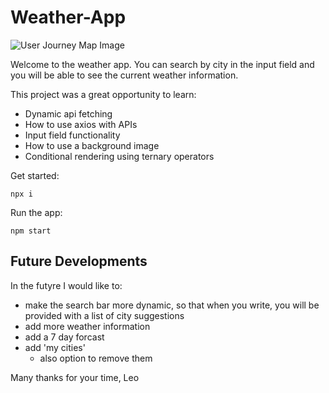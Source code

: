 # Weather-App

![User Journey Map Image](/weather-app/src/assets/CoverImage.jpg)

Welcome to the weather app. You can search by city in the input field and you will be able to see the current weather information. 

This project was a great opportunity to learn:
- Dynamic api fetching
- How to use axios with APIs
- Input field functionality
- How to use a background image
- Conditional rendering using ternary operators

Get started:

```
npx i
```
Run the app:

```
npm start
```

## Future Developments

In the futyre I would like to:
-  make the search bar more dynamic, so that when you write, you will be provided with a list of city suggestions
- add more weather information
- add a 7 day forcast
- add 'my cities'
  - also option to remove them

Many thanks for your time, Leo




